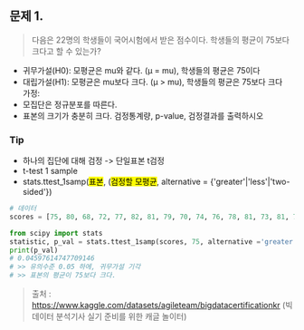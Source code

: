 문제 1. 
-- 
> 다음은 22명의 학생들이 국어시험에서 받은 점수이다. 학생들의 평균이 75보다 크다고 할 수 있는가?  
* 귀무가설(H0): 모평균은 mu와 같다. (μ = mu), 학생들의 평균은 75이다  
* 대립가설(H1): 모평균은 mu보다 크다. (μ > mu), 학생들의 평균은 75보다 크다  
가정:    
* 모집단은 정규분포를 따른다.
* 표본의 크기가 충분히 크다.
검정통계량, p-value, 검정결과를 출력하시오

### Tip
* 하나의 집단에 대해 검정 -> 단일표본 t검정
* t-test 1 sample
* stats.ttest_1samp(<mark>표본</mark>, (<mark>검정할 모평균</mark>, alternative = {'greater'|'less'|'two-sided'})

 ```python
# 데이터
scores = [75, 80, 68, 72, 77, 82, 81, 79, 70, 74, 76, 78, 81, 73, 81, 78, 75, 72, 74, 79, 78, 79]

from scipy import stats 
statistic, p_val = stats.ttest_1samp(scores, 75, alternative ='greater')
print(p_val)
# 0.04597614747709146
# >> 유의수준 0.05 하에, 귀무가설 기각
# >> 표본의 평균이 75보다 크다.

```



> 출처 : https://www.kaggle.com/datasets/agileteam/bigdatacertificationkr (빅데이터 분석기사 실기 준비를 위한 캐글 놀이터)

